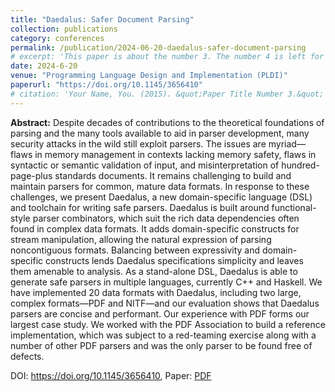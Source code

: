 ```yaml
---
title: "Daedalus: Safer Document Parsing"
collection: publications
category: conferences
permalink: /publication/2024-06-20-daedalus-safer-document-parsing
# excerpt: 'This paper is about the number 3. The number 4 is left for future work.'
date: 2024-6-20
venue: "Programming Language Design and Implementation (PLDI)"
paperurl: "https://doi.org/10.1145/3656410"
# citation: 'Your Name, You. (2015). &quot;Paper Title Number 3.&quot; <i>Journal 1</i>. 1(3).'
---
```


**Abstract:** Despite decades of contributions to the theoretical foundations of parsing and the many tools available to aid in parser development, many security attacks in the wild still exploit parsers. The issues are myriad—flaws in memory management in contexts lacking memory safety, flaws in syntactic or semantic validation of input, and misinterpretation of hundred-page-plus standards documents. It remains challenging to build and maintain parsers for common, mature data formats. In response to these challenges, we present Daedalus, a new domain-specific language (DSL) and toolchain for writing safe parsers. Daedalus is built around functional-style parser combinators, which suit the rich data dependencies often found in complex data formats. It adds domain-specific constructs for stream manipulation, allowing the natural expression of parsing noncontiguous formats. Balancing between expressivity and domain-specific constructs lends Daedalus specifications simplicity and leaves them amenable to analysis. As a stand-alone DSL, Daedalus is able to generate safe parsers in multiple languages, currently C++ and Haskell. We have implemented 20 data formats with Daedalus, including two large, complex formats—PDF and NITF—and our evaluation shows that Daedalus parsers are concise and performant. Our experience with PDF forms our largest case study. We worked with the PDF Association to build a reference implementation, which was subject to a red-teaming exercise along with a number of other PDF parsers and was the only parser to be found free of defects.

DOI: <https://doi.org/10.1145/3656410>, Paper: [PDF](https://mikedodds.github.io/files/publications/2024-06-20-daedalus-safer-document-parsing.pdf)